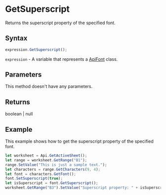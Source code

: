# GetSuperscript

Returns the superscript property of the specified font.

## Syntax

```javascript
expression.GetSuperscript();
```

`expression` - A variable that represents a [ApiFont](../ApiFont.md) class.

## Parameters

This method doesn't have any parameters.

## Returns

boolean \| null

## Example

This example shows how to get the superscript property of the specified font.

```javascript editor-
let worksheet = Api.GetActiveSheet();
let range = worksheet.GetRange("B1");
range.SetValue("This is just a sample text.");
let characters = range.GetCharacters(9, 4);
let font = characters.GetFont();
font.SetSuperscript(true);
let isSuperscript = font.GetSuperscript();
worksheet.GetRange("B3").SetValue("Superscript property: " + isSuperscript);
```
